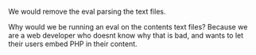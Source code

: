 We would remove the eval parsing the text files.

Why would we be running an eval on the contents text files? Because we are a web developer who doesnt know why that is bad, and wants to let their users embed PHP in their content.
